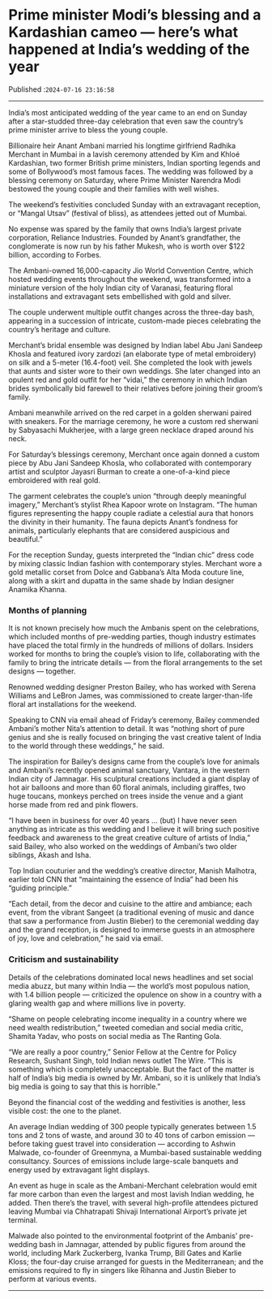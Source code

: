# Prime minister Modi’s blessing and a Kardashian cameo — here’s what happened at India’s wedding of the year

Published :`2024-07-16 23:16:58`

---

India’s most anticipated wedding of the year came to an end on Sunday after a star-studded three-day celebration that even saw the country’s prime minister arrive to bless the young couple.

Billionaire heir Anant Ambani married his longtime girlfriend Radhika Merchant in Mumbai in a lavish ceremony attended by Kim and Khloé Kardashian, two former British prime ministers, Indian sporting legends and some of Bollywood’s most famous faces. The wedding was followed by a blessing ceremony on Saturday, where Prime Minister Narendra Modi bestowed the young couple and their families with well wishes.

The weekend’s festivities concluded Sunday with an extravagant reception, or “Mangal Utsav” (festival of bliss), as attendees jetted out of Mumbai.

No expense was spared by the family that owns India’s largest private corporation, Reliance Industries. Founded by Anant’s grandfather, the conglomerate is now run by his father Mukesh, who is worth over $122 billion, according to Forbes.

The Ambani-owned 16,000-capacity Jio World Convention Centre, which hosted wedding events throughout the weekend, was transformed into a miniature version of the holy Indian city of Varanasi, featuring floral installations and extravagant sets embellished with gold and silver.

The couple underwent multiple outfit changes across the three-day bash, appearing in a succession of intricate, custom-made pieces celebrating the country’s heritage and culture.

Merchant’s bridal ensemble was designed by Indian label Abu Jani Sandeep Khosla and featured ivory zardozi (an elaborate type of metal embroidery) on silk and a 5-meter (16.4-foot) veil. She completed the look with jewels that aunts and sister wore to their own weddings. She later changed into an opulent red and gold outfit for her “vidai,” the ceremony in which Indian brides symbolically bid farewell to their relatives before joining their groom’s family.

Ambani meanwhile arrived on the red carpet in a golden sherwani paired with sneakers. For the marriage ceremony, he wore a custom red sherwani by Sabyasachi Mukherjee, with a large green necklace draped around his neck.

For Saturday’s blessings ceremony, Merchant once again donned a custom piece by Abu Jani Sandeep Khosla, who collaborated with contemporary artist and sculptor Jayasri Burman to create a one-of-a-kind piece embroidered with real gold.

The garment celebrates the couple’s union “through deeply meaningful imagery,” Merchant’s stylist Rhea Kapoor wrote on Instagram. “The human figures representing the happy couple radiate a celestial aura that honors the divinity in their humanity. The fauna depicts Anant’s fondness for animals, particularly elephants that are considered auspicious and beautiful.”

For the reception Sunday, guests interpreted the “Indian chic” dress code by mixing classic Indian fashion with contemporary styles. Merchant wore a gold metallic corset from Dolce and Gabbana’s Alta Moda couture line, along with a skirt and dupatta in the same shade by Indian designer Anamika Khanna.

### Months of planning

It is not known precisely how much the Ambanis spent on the celebrations, which included months of pre-wedding parties, though industry estimates have placed the total firmly in the hundreds of millions of dollars. Insiders worked for months to bring the couple’s vision to life, collaborating with the family to bring the intricate details — from the floral arrangements to the set designs — together.

Renowned wedding designer Preston Bailey, who has worked with Serena Williams and LeBron James, was commissioned to create larger-than-life floral art installations for the weekend.

Speaking to CNN via email ahead of Friday’s ceremony, Bailey commended Ambani’s mother Nita’s attention to detail. It was “nothing short of pure genius and she is really focused on bringing the vast creative talent of India to the world through these weddings,” he said.

The inspiration for Bailey’s designs came from the couple’s love for animals and Ambani’s recently opened animal sanctuary, Vantara, in the western Indian city of Jamnagar. His sculptural creations included a giant display of hot air balloons and more than 60 floral animals, including giraffes, two huge toucans, monkeys perched on trees inside the venue and a giant horse made from red and pink flowers.

“I have been in business for over 40 years … (but) I have never seen anything as intricate as this wedding and I believe it will bring such positive feedback and awareness to the great creative culture of artists of India,” said Bailey, who also worked on the weddings of Ambani’s two older siblings, Akash and Isha.

Top Indian couturier and the wedding’s creative director, Manish Malhotra, earlier told CNN that “maintaining the essence of India” had been his “guiding principle.”

“Each detail, from the decor and cuisine to the attire and ambiance; each event, from the vibrant Sangeet (a traditional evening of music and dance that saw a performance from Justin Bieber) to the ceremonial wedding day and the grand reception, is designed to immerse guests in an atmosphere of joy, love and celebration,” he said via email.

### Criticism and sustainability

Details of the celebrations dominated local news headlines and set social media abuzz, but many within India — the world’s most populous nation, with 1.4 billion people — criticized the opulence on show in a country with a glaring wealth gap and where millions live in poverty.

“Shame on people celebrating income inequality in a country where we need wealth redistribution,” tweeted comedian and social media critic, Shamita Yadav, who posts on social media as The Ranting Gola.

“We are really a poor country,” Senior Fellow at the Centre for Policy Research, Sushant Singh, told Indian news outlet The Wire. “This is something which is completely unacceptable. But the fact of the matter is half of India’s big media is owned by Mr. Ambani, so it is unlikely that India’s big media is going to say that this is horrible.”

Beyond the financial cost of the wedding and festivities is another, less visible cost: the one to the planet.

An average Indian wedding of 300 people typically generates between 1.5 tons and 2 tons of waste, and around 30 to 40 tons of carbon emission — before taking guest travel into consideration — according to Ashwin Malwade, co-founder of Greenmyna, a Mumbai-based sustainable wedding consultancy. Sources of emissions include large-scale banquets and energy used by extravagant light displays.

An event as huge in scale as the Ambani-Merchant celebration would emit far more carbon than even the largest and most lavish Indian wedding, he added. Then there’s the travel, with several high-profile attendees pictured leaving Mumbai via Chhatrapati Shivaji International Airport’s private jet terminal.

Malwade also pointed to the environmental footprint of the Ambanis’ pre-wedding bash in Jamnagar, attended by public figures from around the world, including Mark Zuckerberg, Ivanka Trump, Bill Gates and Karlie Kloss; the four-day cruise arranged for guests in the Mediterranean; and the emissions required to fly in singers like Rihanna and Justin Bieber to perform at various events.

---

